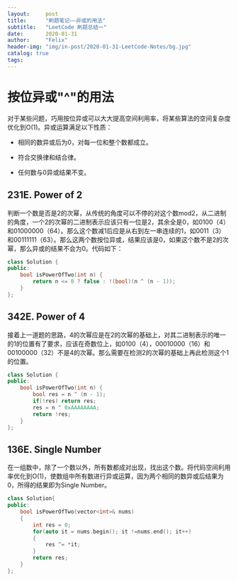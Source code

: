 ```yaml
---
layout:     post
title:      "刷题笔记——异或的用法"
subtitle:   "LeetCode 刷题总结一"
date:       2020-01-31
author:     "Felix"
header-img: "img/in-post/2020-01-31-LeetCode-Notes/bg.jpg"
catalog: true
tags:
---
```


# 按位异或"^"的用法 #

对于某些问题，巧用按位异或可以大大提高空间利用率，将某些算法的空间复杂度优化到O(1)。异或运算满足以下性质：

* 相同的数异或后为0，对每一位和整个数都成立。

* 符合交换律和结合律。
* 任何数与0异或结果不变。

## 231E. Power of 2 ##

判断一个数是否是2的次幂，从传统的角度可以不停的对这个数mod2，从二进制的角度，一个2的次幂的二进制表示应该只有一位是2，其余全是0，如0100（4）和01000000（64）。那么这个数减1后应是从右到左一串连续的1，如0011（3）和00111111（63）。那么这两个数按位异或，结果应该是0，如果这个数不是2的次幂，那么异或的结果不会为0。代码如下：

~~~c++
class Solution {
public:
    bool isPowerOfTwo(int n) {
        return n <= 0 ? false : !(bool)(n ^ (n - 1));
    }
};
~~~



## 342E. Power of 4 ##

接着上一道题的思路，4的次幂应是在2的次幂的基础上，对其二进制表示的唯一的1的位置有了要求，应该在奇数位上，如0100（4），00010000（16）和00100000（32）不是4的次幂。那么需要在检测2的次幂的基础上再此检测这个1的位置。

~~~c++
class Solution {
public:
    bool isPowerOfTwo(int n) {
        bool res = n ^ (n - 1);
        if(!res) return res;
        res = n ^ 0xAAAAAAAA;
        return !res;
    }
};
~~~



##  136E. Single Number ##

在一组数中，除了一个数以外，所有数都成对出现，找出这个数。将代码空间利用率优化到O(1)，使数组中所有数进行异或运算，因为两个相同的数异或后结果为0，所得的结果即为Single Number。

~~~c++
class Solution{
public:
    bool isPowerOfTwo(vector<int>& nums)
    {
        int res = 0;
        for(auto it = nums.begin(); it !=nums.end(); it++)
        {
            res ^= *it;
        }
        return res;
    }
};
~~~

